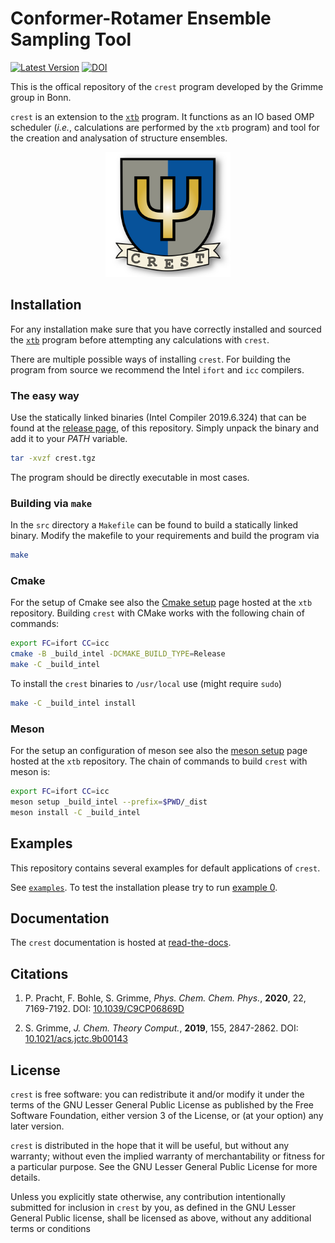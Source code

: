 # Conformer-Rotamer Ensemble Sampling Tool

[![Latest Version](https://img.shields.io/github/v/release/grimme-lab/crest)](https://github.com/grimme-lab/crest/releases/latest)
[![DOI](https://img.shields.io/badge/DOI-10.1039%2Fc9cp06869d%20-blue)](http://dx.doi.org/10.1039/c9cp06869d)

This is the offical repository of the `crest` program developed by the Grimme group in Bonn.

`crest` is an extension to the [`xtb`](https://github.com/grimme-lab/xtb) program.
It functions as an IO based OMP scheduler (*i.e.*, calculations are
performed by the `xtb` program) and tool for the creation and analysation of
structure ensembles.

<div align="center">
<img src="./assets/crest.png" alt="CREST" width="200">
</div>

## Installation

For any installation make sure that you have correctly installed and sourced the [`xtb`](https://github.com/grimme-lab/xtb) program before attempting any calculations with `crest`.

There are multiple possible ways of installing `crest`. 
For building the program from source we recommend the Intel `ifort` and `icc` compilers.


### The easy way

Use the statically linked binaries (Intel Compiler 2019.6.324)
that can be found at the [release page](https://github.com/grimme-lab/crest/releases),
of this repository.
Simply unpack the binary and add it to your *PATH* variable.
```bash
tar -xvzf crest.tgz
```
The program should be directly executable in most cases.

### Building via `make`

In the `src` directory a `Makefile` can be found to build a statically linked binary. Modify the makefile to your requirements and build the program via
```bash
make
```

### Cmake

For the setup of Cmake see also the [Cmake setup](https://github.com/grimme-lab/xtb/blob/master/cmake/README.adoc) page hosted at the `xtb` repository.
Building `crest` with CMake works with the following chain of commands:

```bash
export FC=ifort CC=icc
cmake -B _build_intel -DCMAKE_BUILD_TYPE=Release
make -C _build_intel
```

To install the `crest` binaries to `/usr/local` use (might require `sudo`)

```bash
make -C _build_intel install
```

### Meson

For the setup an configuration of meson see also the [meson setup](https://github.com/grimme-lab/xtb/blob/master/meson/README.adoc) page hosted at the `xtb` repository.
The chain of commands to build `crest` with meson is:

```bash
export FC=ifort CC=icc
meson setup _build_intel --prefix=$PWD/_dist
meson install -C _build_intel
```


## Examples

This repository contains several examples for default applications of `crest`.

See [`examples`](examples). To test the installation please try to run [example 0](examples/expl-0).

## Documentation

The `crest` documentation is hosted at [read-the-docs](https://xtb-docs.readthedocs.io/en/latest/crest.html).

## Citations

1. P. Pracht, F. Bohle, S. Grimme, *Phys. Chem. Chem. Phys.*, **2020**, 22, 7169-7192.
  DOI: [10.1039/C9CP06869D](https://dx.doi.org/10.1039/C9CP06869D)

2. S. Grimme, *J. Chem. Theory Comput.*, **2019**, 155, 2847-2862.
  DOI: [10.1021/acs.jctc.9b00143](https://dx.doi.org/10.1021/acs.jctc.9b00143)


## License

`crest` is free software: you can redistribute it and/or modify it under the terms of the GNU Lesser General Public License as published by the Free Software Foundation, either version 3 of the License, or (at your option) any later version.

`crest` is distributed in the hope that it will be useful, but without any warranty; without even the implied warranty of merchantability or fitness for a particular purpose. See the GNU Lesser General Public License for more details.

Unless you explicitly state otherwise, any contribution intentionally submitted for inclusion in `crest` by you, as defined in the GNU Lesser General Public license, shall be licensed as above, without any additional terms or conditions
